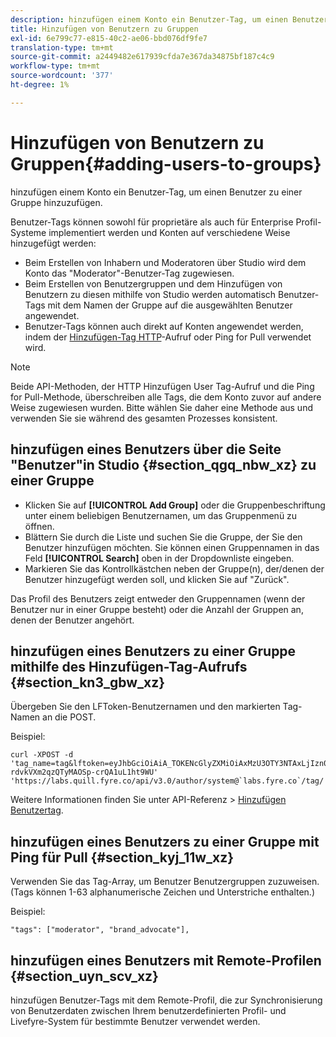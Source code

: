 ```yaml
---
description: hinzufügen einem Konto ein Benutzer-Tag, um einen Benutzer zu einer Gruppe hinzuzufügen.
title: Hinzufügen von Benutzern zu Gruppen
exl-id: 6e799c77-e815-40c2-ae06-bbd076df9fe7
translation-type: tm+mt
source-git-commit: a2449482e617939cfda7e367da34875bf187c4c9
workflow-type: tm+mt
source-wordcount: '377'
ht-degree: 1%

---
```


# Hinzufügen von Benutzern zu Gruppen{#adding-users-to-groups}

hinzufügen einem Konto ein Benutzer-Tag, um einen Benutzer zu einer Gruppe hinzuzufügen.

Benutzer-Tags können sowohl für proprietäre als auch für Enterprise Profil-Systeme implementiert werden und Konten auf verschiedene Weise hinzugefügt werden:

* Beim Erstellen von Inhabern und Moderatoren über Studio wird dem Konto das &quot;Moderator&quot;-Benutzer-Tag zugewiesen.
* Beim Erstellen von Benutzergruppen und dem Hinzufügen von Benutzern zu diesen mithilfe von Studio werden automatisch Benutzer-Tags mit dem Namen der Gruppe auf die ausgewählten Benutzer angewendet.
* Benutzer-Tags können auch direkt auf Konten angewendet werden, indem der [Hinzufügen-Tag HTTP](https://api.livefyre.com/docs#add-user-tag)-Aufruf oder Ping for Pull verwendet wird.

>[!NOTE]
>
>Beide API-Methoden, der HTTP Hinzufügen User Tag-Aufruf und die Ping for Pull-Methode, überschreiben alle Tags, die dem Konto zuvor auf andere Weise zugewiesen wurden. Bitte wählen Sie daher eine Methode aus und verwenden Sie sie während des gesamten Prozesses konsistent.

## hinzufügen eines Benutzers über die Seite &quot;Benutzer&quot;in Studio {#section_qgq_nbw_xz} zu einer Gruppe

* Klicken Sie auf **[!UICONTROL Add Group]** oder die Gruppenbeschriftung unter einem beliebigen Benutzernamen, um das Gruppenmenü zu öffnen.
* Blättern Sie durch die Liste und suchen Sie die Gruppe, der Sie den Benutzer hinzufügen möchten. Sie können einen Gruppennamen in das Feld **[!UICONTROL Search]** oben in der Dropdownliste eingeben.
* Markieren Sie das Kontrollkästchen neben der Gruppe(n), der/denen der Benutzer hinzugefügt werden soll, und klicken Sie auf &quot;Zurück&quot;.

Das Profil des Benutzers zeigt entweder den Gruppennamen (wenn der Benutzer nur in einer Gruppe besteht) oder die Anzahl der Gruppen an, denen der Benutzer angehört.

## hinzufügen eines Benutzers zu einer Gruppe mithilfe des Hinzufügen-Tag-Aufrufs {#section_kn3_gbw_xz}

Übergeben Sie den LFToken-Benutzernamen und den markierten Tag-Namen an die POST.

Beispiel:

```
curl -XPOST -d 'tag_name=tag&lftoken=eyJhbGciOiAiA_TOKENcGlyZXMiOiAxMzU3OTY3NTAxLjIzn0.KoyXUVCavt-rdvkVXm2qzQTyMAOSp-crQA1uL1ht9WU' 'https://labs.quill.fyre.co/api/v3.0/author/system@`labs.fyre.co`/tag/'
```


Weitere Informationen finden Sie unter API-Referenz > [Hinzufügen Benutzertag](https://api.livefyre.com/docs/apis/by-category/user-management#operation=urn:livefyre:apis:quill:operations:api:v3.0:author:tags:method=post).

## hinzufügen eines Benutzers zu einer Gruppe mit Ping für Pull {#section_kyj_11w_xz}

Verwenden Sie das Tag-Array, um Benutzer Benutzergruppen zuzuweisen. (Tags können 1-63 alphanumerische Zeichen und Unterstriche enthalten.)

Beispiel:

```
"tags": ["moderator", "brand_advocate"],
```

## hinzufügen eines Benutzers mit Remote-Profilen {#section_uyn_scv_xz}

hinzufügen Benutzer-Tags mit dem Remote-Profil, die zur Synchronisierung von Benutzerdaten zwischen Ihrem benutzerdefinierten Profil- und Livefyre-System für bestimmte Benutzer verwendet werden.
